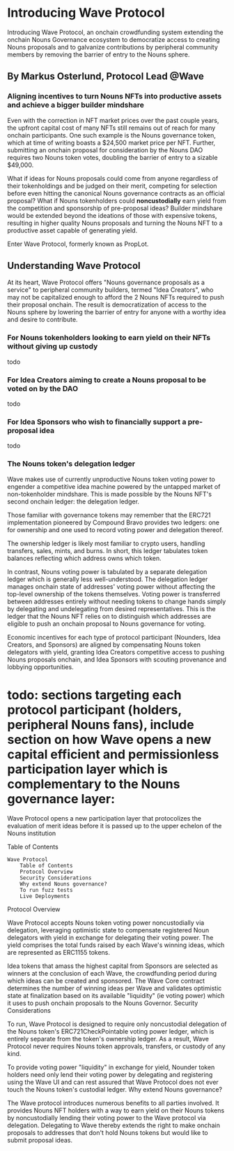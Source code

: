 # Introducing Wave Protocol

Introducing Wave Protocol, an onchain crowdfunding system extending the onchain Nouns Governance ecosystem to democratize access to creating Nouns proposals and to galvanize contributions by peripheral community members by removing the barrier of entry to the Nouns sphere.

## By Markus Osterlund, Protocol Lead @Wave

### Aligning incentives to turn Nouns NFTs into productive assets and achieve a bigger builder mindshare

Even with the correction in NFT market prices over the past couple years, the upfront capital cost of many NFTs still remains out of reach for many onchain participants. One such example is the Nouns governance token, which at time of writing boasts a $24,500 market price per NFT. Further, submitting an onchain proposal for consideration by the Nouns DAO requires two Nouns token votes, doubling the barrier of entry to a sizable $49,000.

What if ideas for Nouns proposals could come from anyone regardless of their tokenholdings and be judged on their merit, competing for selection before even hitting the canonical Nouns governance contracts as an official proposal? What if Nouns tokenholders could **noncustodially** earn yield from the competition and sponsorship of pre-proposal ideas? Builder mindshare would be extended beyond the ideations of those with expensive tokens, resulting in higher quality Nouns proposals and turning the Nouns NFT to a productive asset capable of generating yield.

Enter Wave Protocol, formerly known as PropLot.

## Understanding Wave Protocol

At its heart, Wave Protocol offers "Nouns governance proposals as a service" to peripheral community builders, termed "Idea Creators", who may not be capitalized enough to afford the 2 Nouns NFTs required to push their proposal onchain. The result is democratization of access to the Nouns sphere by lowering the barrier of entry for anyone with a worthy idea and desire to contribute.

### For Nouns tokenholders looking to earn yield on their NFTs without giving up custody

todo

### For Idea Creators aiming to create a Nouns proposal to be voted on by the DAO

todo

### For Idea Sponsors who wish to financially support a pre-proposal idea

todo

### The Nouns token's delegation ledger

Wave makes use of currently unproductive Nouns token voting power to engender a competitive idea machine powered by the untapped market of non-tokenholder mindshare. This is made possible by the Nouns NFT's second onchain ledger: the delegation ledger.

Those familiar with governance tokens may remember that the ERC721 implementation pioneered by Compound Bravo provides two ledgers: one for ownership and one used to record voting power and delegation thereof.

The ownership ledger is likely most familiar to crypto users, handling transfers, sales, mints, and burns. In short, this ledger tabulates token balances reflecting which address owns which token.

In contrast, Nouns voting power is tabulated by a separate delegation ledger which is generally less well-understood. The delegation ledger manages onchain state of addresses' voting power without affecting the top-level ownership of the tokens themselves. Voting power is transferred between addresses entirely without needing tokens to change hands simply by delegating and undelegating from desired representatives. This is the ledger that the Nouns NFT relies on to distinguish which addresses are eligible to push an onchain proposal to Nouns governance for voting.

Economic incentives for each type of protocol participant (Nounders, Idea Creators, and Sponsors) are aligned by compensating Nouns token delegators with yield, granting Idea Creators competitive access to pushing Nouns proposals onchain, and Idea Sponsors with scouting provenance and lobbying opportunities.

# todo: sections targeting each protocol participant (holders, peripheral Nouns fans), include section on how Wave opens a new capital efficient and permissionless participation layer which is complementary to the Nouns governance layer:

Wave Protocol opens a new participation layer that protocolizes the evaluation of merit ideas before it is passed up to the upper echelon of the Nouns institution

Table of Contents

    Wave Protocol
        Table of Contents
        Protocol Overview
        Security Considerations
        Why extend Nouns governance?
        To run fuzz tests
        Live Deployments

Protocol Overview

Wave Protocol accepts Nouns token voting power noncustodially via delegation, leveraging optimistic state to compensate registered Noun delegators with yield in exchange for delegating their voting power. The yield comprises the total funds raised by each Wave's winning ideas, which are represented as ERC1155 tokens.

Idea tokens that amass the highest capital from Sponsors are selected as winners at the conclusion of each Wave, the crowdfunding period during which ideas can be created and sponsored. The Wave Core contract determines the number of winning ideas per Wave and validates optimistic state at finalization based on its available "liquidity" (ie voting power) which it uses to push onchain proposals to the Nouns Governor.
Security Considerations

To run, Wave Protocol is designed to require only noncustodial delegation of the Nouns token's ERC721CheckPointable voting power ledger, which is entirely separate from the token's ownership ledger. As a result, Wave Protocol never requires Nouns token approvals, transfers, or custody of any kind.

To provide voting power "liquidity" in exchange for yield, Nounder token holders need only lend their voting power by delegating and registering using the Wave UI and can rest assured that Wave Protocol does not ever touch the Nouns token's custodial ledger.
Why extend Nouns governance?

The Wave protocol introduces numerous benefits to all parties involved. It provides Nouns NFT holders with a way to earn yield on their Nouns tokens by noncustodially lending their voting power to the Wave protocol via delegation. Delegating to Wave thereby extends the right to make onchain proposals to addresses that don't hold Nouns tokens but would like to submit proposal ideas.
